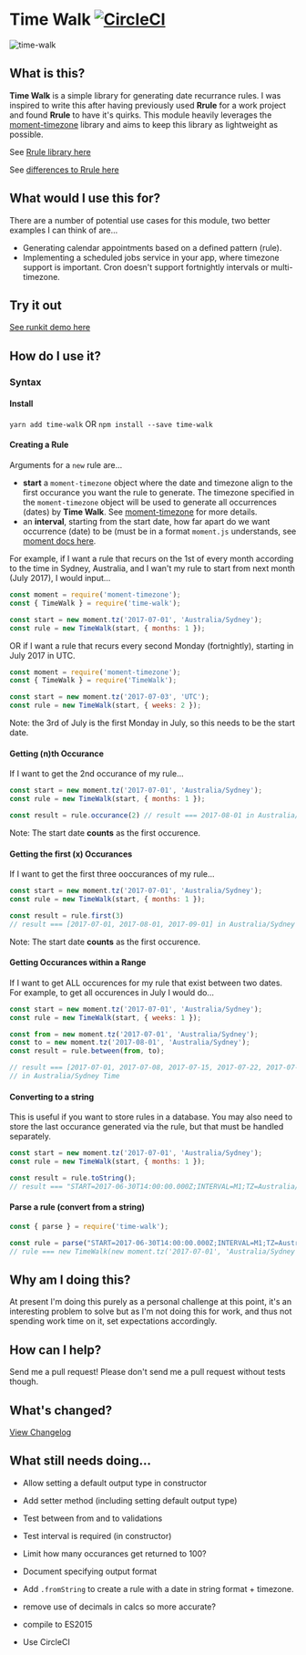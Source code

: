 # Time Walk [![CircleCI](https://circleci.com/gh/s-taylor/time-walk.svg?style=svg)](https://circleci.com/gh/s-taylor/time-walk)

![time-walk](https://raw.githubusercontent.com/s-taylor/time-walk/master/docs/time-walk.jpg)

## What is this?

**Time Walk** is a simple library for generating date recurrance rules. I was inspired to write this after having previously used **Rrule** for a work project and found **Rrule** to have it's quirks.  This module heavily leverages the [moment-timezone](https://momentjs.com/timezone/) library and aims to keep this library as lightweight as possible.

See [Rrule library here](https://github.com/jakubroztocil/rrule)

See [differences to Rrule here](https://gist.github.com/s-taylor/f59e0cefc9c2e52d77271cebf021de01)

## What would I use this for?

There are a number of potential use cases for this module, two better examples I can think of are...

* Generating calendar appointments based on a defined pattern (rule).
* Implementing a scheduled jobs service in your app, where timezone support is important. Cron doesn't support fortnightly intervals or multi-timezone.

## Try it out

[See runkit demo here](https://runkit.com/nizmox/time-walk-demo)

## How do I use it?

### Syntax

#### Install

`yarn add time-walk`
OR
`npm install --save time-walk`

#### Creating a Rule

Arguments for a `new` rule are...
* **start** a `moment-timezone` object where the date and timezone align to the first occurance you want the rule to generate. The timezone specified in the `moment-timezone` object will be used to generate all occurrences (dates) by **Time Walk**. See [moment-timezone](https://momentjs.com/timezone/) for more details.
* an **interval**, starting from the start date, how far apart do we want occurrence (date) to be (must be in a format `moment.js` understands, see [moment docs here](https://momentjs.com/docs/#/manipulating/add/).

For example, if I want a rule that recurs on the 1st of every month according to the time in Sydney, Australia, and I wan't my rule to start from next month (July 2017), I would input...
```js
const moment = require('moment-timezone');
const { TimeWalk } = require('time-walk');

const start = new moment.tz('2017-07-01', 'Australia/Sydney');
const rule = new TimeWalk(start, { months: 1 });
```

OR if I want a rule that recurs every second Monday (fortnightly), starting in July 2017 in UTC.
```js
const moment = require('moment-timezone');
const { TimeWalk } = require('TimeWalk');

const start = new moment.tz('2017-07-03', 'UTC');
const rule = new TimeWalk(start, { weeks: 2 });
```
Note: the 3rd of July is the first Monday in July, so this needs to be the start date.

#### Getting (n)th Occurance

If I want to get the 2nd occurance of my rule...
```js
const start = new moment.tz('2017-07-01', 'Australia/Sydney');
const rule = new TimeWalk(start, { months: 1 });

const result = rule.occurance(2) // result === 2017-08-01 in Australia/Sydney Time
```
Note: The start date **counts** as the first occurence.

#### Getting the first (x) Occurances

If I want to get the first three ooccurances of my rule...
```js
const start = new moment.tz('2017-07-01', 'Australia/Sydney');
const rule = new TimeWalk(start, { months: 1 });

const result = rule.first(3)
// result === [2017-07-01, 2017-08-01, 2017-09-01] in Australia/Sydney Time
```
Note: The start date **counts** as the first occurence.

#### Getting Occurances within a Range

If I want to get ALL occurences for my rule that exist between two dates.
For example, to get all occurences in July I would do...

```js
const start = new moment.tz('2017-07-01', 'Australia/Sydney');
const rule = new TimeWalk(start, { weeks: 1 });

const from = new moment.tz('2017-07-01', 'Australia/Sydney');
const to = new moment.tz('2017-08-01', 'Australia/Sydney');
const result = rule.between(from, to);

// result === [2017-07-01, 2017-07-08, 2017-07-15, 2017-07-22, 2017-07-29]
// in Australia/Sydney Time
```

#### Converting to a string

This is useful if you want to store rules in a database.
You may also need to store the last occurance generated via the rule, but that must be handled separately.

```js
const start = new moment.tz('2017-07-01', 'Australia/Sydney');
const rule = new TimeWalk(start, { months: 1 });

const result = rule.toString();
// result === "START=2017-06-30T14:00:00.000Z;INTERVAL=M1;TZ=Australia/Sydney;"
```

#### Parse a rule (convert from a string)

```js
const { parse } = require('time-walk');

const rule = parse("START=2017-06-30T14:00:00.000Z;INTERVAL=M1;TZ=Australia/Sydney;");
// rule === new TimeWalk(new moment.tz('2017-07-01', 'Australia/Sydney'), { months: 1 });
```

## Why am I doing this?

At present I'm doing this purely as a personal challenge at this point, it's an interesting problem to solve but as I'm not doing this for work, and thus not spending work time on it, set expectations accordingly.

## How can I help?

Send me a pull request! Please don't send me a pull request without tests though.

## What's changed?

[View Changelog](https://github.com/s-taylor/time-walk/blob/master/CHANGELOG.md)

## What still needs doing...

* Allow setting a default output type in constructor
* Add setter method (including setting default output type)
* Test between from and to validations
* Test interval is required (in constructor)
* Limit how many occurances get returned to 100?
* Document specifying output format

* Add `.fromString` to create a rule with a date in string format + timezone.
* remove use of decimals in calcs so more accurate?
* compile to ES2015
* Use CircleCI
